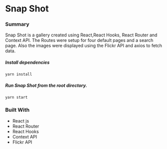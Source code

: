 # Snap Shot 

### Summary

Snap Shot is a gallery created using React,React Hooks, React Router and Context API. The Routes were setup for four default pages and a search page. Also the images were displayed using the Flickr API and axios to fetch data.

##### Install dependencies

`yarn install`

##### Run Snap Shot from the root directory.

`yarn start`

### Built With
- React js
- React Router
- React Hooks
- Context API
- Flickr API
